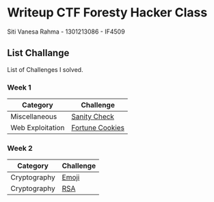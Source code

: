 # Writeup CTF Foresty Hacker Class
Siti Vanesa Rahma - 1301213086 - IF4509

## List Challange
List of Challenges I solved.

### Week 1
| Category | Challenge |
| --- | --- |
| Miscellaneous | [Sanity Check](Miscellaneous)
| Web Exploitation | [Fortune Cookies](Web_Exploitation)

### Week 2
|Category|Challenge|
|--- | --- |
| Cryptography | [Emoji](Cryptography/emoji.md)|
| Cryptography | [RSA](Cryptography/rsa.md)|
